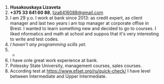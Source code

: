 1. **Husakouskaya Lizaveta**
2. **+375 33 641 60 88**, liza6416088@gmail.com
3. I am 29 y.o. I work at bank since 2013: as credit expert, as client manager and last two years i am top manager at corporate offise in Brest. I wanted to learn something new and decided to go to courses. I liked nformatics and math at school and suppos that it's very interesting to write and test codes.
4. *I haven't any programming scills yet.*
5. -
6. I have onle great work experience at bank.
7. Polessky State University, management courses, sales courses.
8. According test at https://www.efset.org/ru/quick-check/ I have level between Intermediate and Upper Intermediate.
